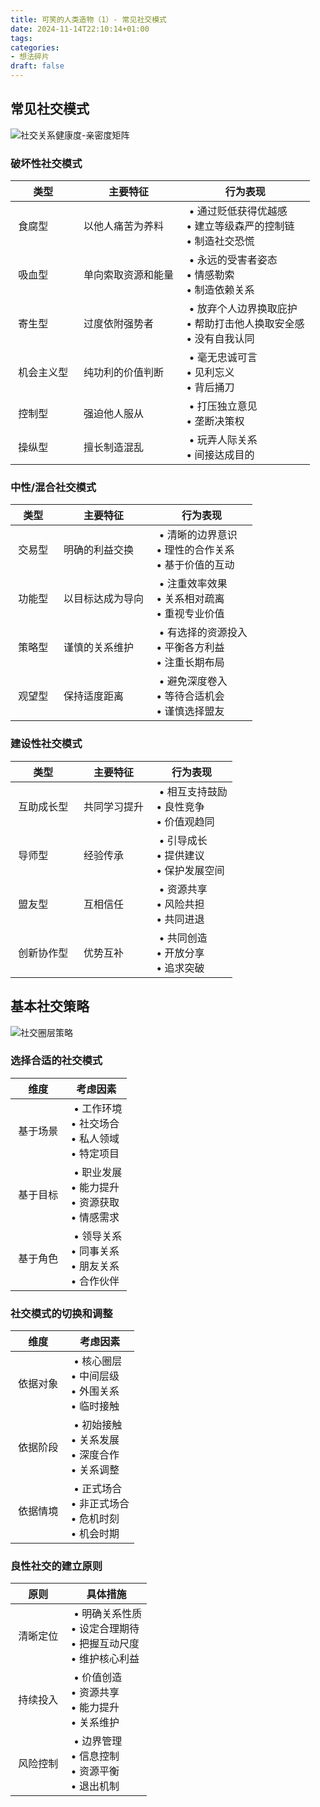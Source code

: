 ```yaml
---
title: 可笑的人类造物（1）- 常见社交模式
date: 2024-11-14T22:10:14+01:00
tags: 
categories:
- 想法碎片
draft: false
---
```


## 常见社交模式
![社交关系健康度-亲密度矩阵](/post/generalsocialpattern/svgviewer-png-output.png)

### 破坏性社交模式
| 类型 | 主要特征 | 行为表现 |
|-----|---------|---------|
| 食腐型 | 以他人痛苦为养料 | • 通过贬低获得优越感<br>• 建立等级森严的控制链<br>• 制造社交恐慌 |
| 吸血型 | 单向索取资源和能量 | • 永远的受害者姿态<br>• 情感勒索<br>• 制造依赖关系 |
| 寄生型 | 过度依附强势者 | • 放弃个人边界换取庇护<br>• 帮助打击他人换取安全感<br>• 没有自我认同 |
| 机会主义型 | 纯功利的价值判断 | • 毫无忠诚可言<br>• 见利忘义<br>• 背后捅刀 |
| 控制型 | 强迫他人服从 | • 打压独立意见<br>• 垄断决策权 |
| 操纵型 | 擅长制造混乱 | • 玩弄人际关系<br>• 间接达成目的 |

### 中性/混合社交模式
|  类型   |  主要特征      | 行为表现                                  |
| ----- | ---------- | ------------------------------------- |
|  交易型  |  明确的利益交换   |  • 清晰的边界意识<br>• 理性的合作关系<br>• 基于价值的互动  |
|  功能型  |  以目标达成为导向  |  • 注重效率效果<br>• 关系相对疏离<br>• 重视专业价值     |
|  策略型  |  谨慎的关系维护   |  • 有选择的资源投入<br>• 平衡各方利益<br>• 注重长期布局   |
|  观望型  |  保持适度距离    |  • 避免深度卷入<br>• 等待合适机会<br>• 谨慎选择盟友     |

### 建设性社交模式
|  类型     |  主要特征    |  行为表现                           |
| ------- | -------- | ------------------------------- |
|  互助成长型  |  共同学习提升  |  • 相互支持鼓励<br>• 良性竞争<br>• 价值观趋同  |
|  导师型    |  经验传承    |  • 引导成长<br>• 提供建议<br>• 保护发展空间   |
|  盟友型    |  互相信任    |  • 资源共享<br>• 风险共担<br>• 共同进退     |
|  创新协作型  |  优势互补    |  • 共同创造<br>• 开放分享<br>• 追求突破     |

## 基本社交策略
![社交圈层策略](/post/generalsocialpattern/circle.png?width=50%)

### 选择合适的社交模式
|  维度    |  考虑因素                                  |
| ------ | -------------------------------------- |
|  基于场景  |  • 工作环境<br>• 社交场合<br>• 私人领域<br>• 特定项目  |
|  基于目标  |  • 职业发展<br>• 能力提升<br>• 资源获取<br>• 情感需求  |
|  基于角色  |  • 领导关系<br>• 同事关系<br>• 朋友关系<br>• 合作伙伴  |

### 社交模式的切换和调整
|  维度    |  考虑因素                                   |
| ------ | --------------------------------------- |
|  依据对象  |  • 核心圈层<br>• 中间层级<br>• 外围关系<br>• 临时接触   |
|  依据阶段  |  • 初始接触<br>• 关系发展<br>• 深度合作<br>• 关系调整   |
|  依据情境  |  • 正式场合<br>• 非正式场合<br>• 危机时刻<br>• 机会时期  |

### 良性社交的建立原则
|  原则    |  具体措施                                          |
| ------ | ---------------------------------------------- |
|  清晰定位  |  • 明确关系性质<br>• 设定合理期待<br>• 把握互动尺度<br>• 维护核心利益  |
|  持续投入  |  • 价值创造<br>• 资源共享<br>• 能力提升<br>• 关系维护          |
|  风险控制  |  • 边界管理<br>• 信息控制<br>• 资源平衡<br>• 退出机制          |